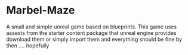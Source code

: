 # Marbel-Maze
 A small and simple unreal game based on blueprints.
 This game uses assests from the starter content package that unreal engine provides
 download them or simply import them and everything should be fine by then .... hopefully
